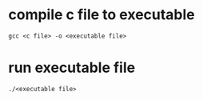 # compile c file to executable
`gcc <c file> -o <executable file>`
# run executable file
`./<executable file>`